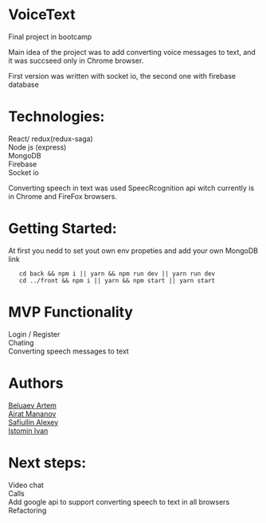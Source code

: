 # VoiceText
Final project in bootcamp

Main idea of the project was to add converting voice messages to text, and it was succseed only in Chrome browser.

First version was written with socket io, the second one with firebase database

# Technologies:

React/ redux(redux-saga) </br>
  Node js (express) </br>
  MongoDB </br>
  Firebase </br>
  Socket io </br>

Converting speech in text was used SpeecRcognition api witch currently is in Chrome and FireFox browsers.

# Getting Started:
  At first you nedd to set yout own env propeties and add your own MongoDB link

``` 
   cd back && npm i || yarn && npm run dev || yarn run dev 
   cd ../front && npm i || yarn && npm start || yarn start 
```

# MVP Functionality
  Login / Register </br>
  Chating </br>
  Converting speech messages to text </br>

# Authors
  <a href="https://github.com/Oberin98"> Beluaev Artem </a> </br>
  <a href="https://github.com/AiratMannanov"> Airat Mananov </a> </br>
  <a href="https://github.com/Leshkaj"> Safiullin Alexey </a> </br>
  <a href="https://github.com/Naughty1905"> Istomin Ivan </a> </br>

# Next steps:
 Video chat </br>
 Calls </br>
 Add google api to support converting speech to text in all browsers </br>
 Refactoring </br>
 
 
